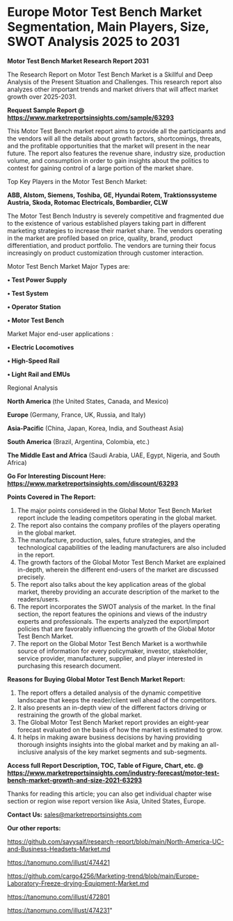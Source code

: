 # Europe Motor Test Bench Market Segmentation, Main Players, Size, SWOT Analysis 2025 to 2031

<strong>Motor Test Bench Market Research Report 2031</strong>

The Research Report on Motor Test Bench Market is a Skillful and Deep Analysis of the Present Situation and Challenges. This research report also analyzes other important trends and market drivers that will affect market growth over 2025-2031.

<strong>Request Sample Report @ <a href=https://www.marketreportsinsights.com/sample/63293>https://www.marketreportsinsights.com/sample/63293</a></strong>

This Motor Test Bench market report aims to provide all the participants and the vendors will all the details about growth factors, shortcomings, threats, and the profitable opportunities that the market will present in the near future. The report also features the revenue share, industry size, production volume, and consumption in order to gain insights about the politics to contest for gaining control of a large portion of the market share.

Top Key Players in the Motor Test Bench Market:

<strong>ABB, Alstom, Siemens, Toshiba, GE, Hyundai Rotem, Traktionssysteme Austria, Skoda, Rotomac Electricals, Bombardier, CLW</strong>

The Motor Test Bench Industry is severely competitive and fragmented due to the existence of various established players taking part in different marketing strategies to increase their market share. The vendors operating in the market are profiled based on price, quality, brand, product differentiation, and product portfolio. The vendors are turning their focus increasingly on product customization through customer interaction.

Motor Test Bench Market Major Types are:

<strong>• Test Power Supply

• Test System

• Operator Station

• Motor Test Bench</strong>

Market Major end-user applications :

<strong>• Electric Locomotives

• High-Speed Rail

• Light Rail and EMUs</strong>

Regional Analysis

</u><strong><b>North America</b></strong> (the United States, Canada, and Mexico)

<strong><b>Europe </b></strong>(Germany, France, UK, Russia, and Italy)

<strong><b>Asia-Pacific</b></strong> (China, Japan, Korea, India, and Southeast Asia)

<strong><b>South America</b></strong> (Brazil, Argentina, Colombia, etc.)

<strong><b>The Middle East and Africa</b></strong> (Saudi Arabia, UAE, Egypt, Nigeria, and South Africa)

<strong>Go For Interesting Discount Here: <a href=https://www.marketreportsinsights.com/discount/63293>https://www.marketreportsinsights.com/discount/63293</a></strong>

<strong>Points Covered in The Report:</strong>
<ol>
  <li>The major points considered in the Global Motor Test Bench Market report include the leading competitors operating in the global market.</li>
  <li>The report also contains the company profiles of the players operating in the global market.</li>
  <li>The manufacture, production, sales, future strategies, and the technological capabilities of the leading manufacturers are also included in the report.</li>
  <li>The growth factors of the Global Motor Test Bench Market are explained in-depth, wherein the different end-users of the market are discussed precisely.</li>
  <li>The report also talks about the key application areas of the global market, thereby providing an accurate description of the market to the readers/users.</li>
  <li>The report incorporates the SWOT analysis of the market. In the final section, the report features the opinions and views of the industry experts and professionals. The experts analyzed the export/import policies that are favorably influencing the growth of the Global Motor Test Bench Market.</li>
  <li>The report on the Global Motor Test Bench Market is a worthwhile source of information for every policymaker, investor, stakeholder, service provider, manufacturer, supplier, and player interested in purchasing this research document.</li>
</ol>
<strong>Reasons for Buying Global Motor Test Bench Market Report:</strong>

<ol>
  <li>The report offers a detailed analysis of the dynamic competitive landscape that keeps the reader/client well ahead of the competitors.</li>
  <li>It also presents an in-depth view of the different factors driving or restraining the growth of the global market.</li>
  <li>The Global Motor Test Bench Market report provides an eight-year forecast evaluated on the basis of how the market is estimated to grow.</li>
  <li>It helps in making aware business decisions by having providing thorough insights insights into the global market and by making an all-inclusive analysis of the key market segments and sub-segments.</li>
</ol>
<strong>Access full Report Description, TOC, Table of Figure, Chart, etc. @ <a href=https://www.marketreportsinsights.com/industry-forecast/motor-test-bench-market-growth-and-size-2021-63293>https://www.marketreportsinsights.com/industry-forecast/motor-test-bench-market-growth-and-size-2021-63293</a></strong>


Thanks for reading this article; you can also get individual chapter wise section or region wise report version like Asia, United States, Europe.

<strong>Contact Us:</strong>
sales@marketreportsinsights.com

<strong>Our other reports:</strong>

<a href=https://github.com/sayysaif/research-report/blob/main/North-America-UC-and-Business-Headsets-Market.md>https://github.com/sayysaif/research-report/blob/main/North-America-UC-and-Business-Headsets-Market.md</a>

<a href=https://tanomuno.com/illust/474421>https://tanomuno.com/illust/474421</a>

<a href=https://github.com/cargo4256/Marketing-trend/blob/main/Europe-Laboratory-Freeze-drying-Equipment-Market.md>https://github.com/cargo4256/Marketing-trend/blob/main/Europe-Laboratory-Freeze-drying-Equipment-Market.md</a>

<a href=https://tanomuno.com/illust/472801>https://tanomuno.com/illust/472801</a>

<a href=https://tanomuno.com/illust/474231>https://tanomuno.com/illust/474231</a>"
